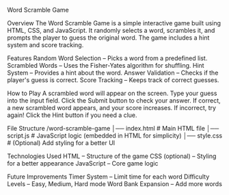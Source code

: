 Word Scramble Game

Overview
The Word Scramble Game is a simple interactive game built using HTML, CSS, and JavaScript. It randomly selects a word, scrambles it, and prompts the player to guess the original word. The game includes a hint system and score tracking.

Features
Random Word Selection – Picks a word from a predefined list.
Scrambled Words – Uses the Fisher-Yates algorithm for shuffling.
Hint System – Provides a hint about the word.
Answer Validation – Checks if the player's guess is correct.
Score Tracking – Keeps track of correct guesses.

How to Play
A scrambled word will appear on the screen.
Type your guess into the input field.
Click the Submit button to check your answer.
If correct, a new scrambled word appears, and your score increases.
If incorrect, try again!
Click the Hint button if you need a clue.


File Structure
/word-scramble-game
│── index.html   # Main HTML file
│── script.js    # JavaScript logic (embedded in HTML for simplicity)
│── style.css    # (Optional) Add styling for a better UI

Technologies Used
HTML – Structure of the game
CSS (optional) – Styling for a better appearance
JavaScript – Core game logic

Future Improvements
Timer System – Limit time for each word
Difficulty Levels – Easy, Medium, Hard mode
Word Bank Expansion – Add more words